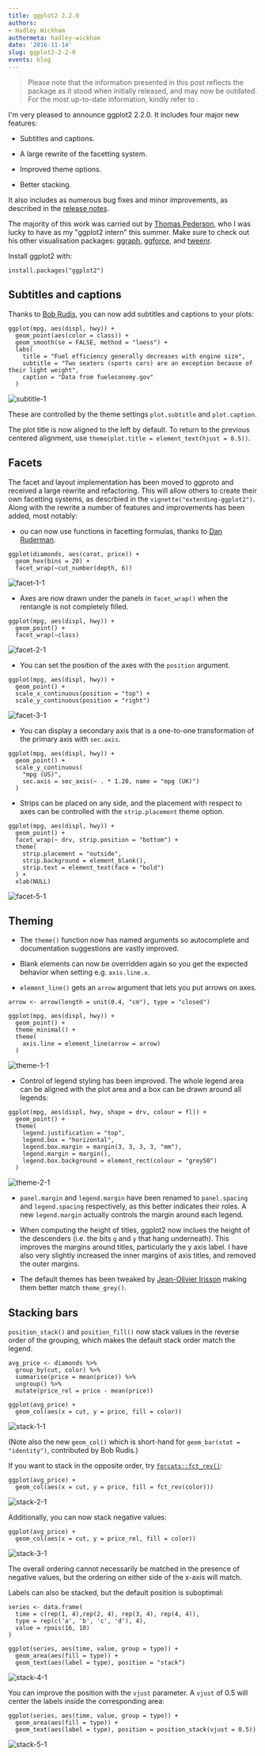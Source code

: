 ```yaml
---
title: ggplot2 2.2.0
authors: 
- Hadley Wickham
authormeta: hadley-wickham
date: '2016-11-14'
slug: ggplot2-2-2-0
events: blog
---
```


<blockquote>
<p class="body-md-regular body-sm-regular">
Please note that the information presented in this post reflects the package as it stood when initially released, and may now be outdated. For the most up-to-date information, kindly refer to <https://ggplot2.tidyverse.org/>.
</p>
</blockquote>

I'm very pleased to announce ggplot2 2.2.0. It includes four major new features:

  * Subtitles and captions.

  * A large rewrite of the facetting system.

  * Improved theme options.

  * Better stacking.

It also includes as numerous bug fixes and minor improvements, as described in the [release notes](http://github.com/hadley/ggplot2/releases/tag/v2.2.0).

The majority of this work was carried out by [Thomas Pederson](https://github.com/thomasp85), who I was lucky to have as my "ggplot2 intern" this summer. Make sure to check out his other visualisation packages: [ggraph](https://github.com/thomasp85/ggraph), [ggforce](https://github.com/thomasp85/ggforce), and [tweenr](https://github.com/thomasp85/tweenr).

Install ggplot2 with:

```{{r}}
install.packages("ggplot2")
```

## Subtitles and captions

Thanks to [Bob Rudis](https://rud.is/), you can now add subtitles and captions to your plots:

```{{r}}
ggplot(mpg, aes(displ, hwy)) +
  geom_point(aes(color = class)) +
  geom_smooth(se = FALSE, method = "loess") +
  labs(
    title = "Fuel efficiency generally decreases with engine size",
    subtitle = "Two seaters (sports cars) are an exception because of their light weight",
    caption = "Data from fueleconomy.gov"
  )
```

![subtitle-1](https://rstudioblog.files.wordpress.com/2016/11/subtitle-11.png)

These are controlled by the theme settings `plot.subtitle` and `plot.caption`.

The plot title is now aligned to the left by default. To return to the previous centered alignment, use `theme(plot.title = element_text(hjust = 0.5))`.

## Facets

The facet and layout implementation has been moved to ggproto and received a large rewrite and refactoring. This will allow others to create their own facetting systems, as descrbied in the `vignette("extending-ggplot2")`. Along with the rewrite a number of features and improvements has been added, most notably:

  * ou can now use functions in facetting formulas, thanks to [Dan Ruderman](https://github.com/DanRuderman).

```{{r}}
ggplot(diamonds, aes(carat, price)) +
  geom_hex(bins = 20) +
  facet_wrap(~cut_number(depth, 6))
```

![facet-1-1](https://rstudioblog.files.wordpress.com/2016/11/facet-1-1.png)

  * Axes are now drawn under the panels in `facet_wrap()` when the rentangle is not completely filled.

```{{r}}
ggplot(mpg, aes(displ, hwy)) +
  geom_point() +
  facet_wrap(~class)
```

![facet-2-1](https://rstudioblog.files.wordpress.com/2016/11/facet-2-1.png)

  * You can set the position of the axes with the `position` argument.

```{{r}}
ggplot(mpg, aes(displ, hwy)) +
  geom_point() +
  scale_x_continuous(position = "top") +
  scale_y_continuous(position = "right")
```

![facet-3-1](https://rstudioblog.files.wordpress.com/2016/11/facet-3-1.png)

  * You can display a secondary axis that is a one-to-one transformation of the primary axis with `sec.axis`.

```{{r}}
ggplot(mpg, aes(displ, hwy)) +
  geom_point() +
  scale_y_continuous(
    "mpg (US)",
    sec.axis = sec_axis(~ . * 1.20, name = "mpg (UK)")
  )
```

  * Strips can be placed on any side, and the placement with respect to axes can be controlled with the `strip.placement` theme option.

```{{r}}
ggplot(mpg, aes(displ, hwy)) +
  geom_point() +
  facet_wrap(~ drv, strip.position = "bottom") +
  theme(
    strip.placement = "outside",
    strip.background = element_blank(),
    strip.text = element_text(face = "bold")
  ) +
  xlab(NULL)
```

![facet-5-1](https://rstudioblog.files.wordpress.com/2016/11/facet-5-1.png)

## Theming

  * The `theme()` function now has named arguments so autocomplete and documentation suggestions are vastly improved.

  * Blank elements can now be overridden again so you get the expected behavior when setting e.g. `axis.line.x`.

  * `element_line()` gets an `arrow` argument that lets you put arrows on axes.

```{{r}}
arrow <- arrow(length = unit(0.4, "cm"), type = "closed")

ggplot(mpg, aes(displ, hwy)) +
  geom_point() +
  theme_minimal() +
  theme(
    axis.line = element_line(arrow = arrow)
  )
```

![theme-1-1](https://rstudioblog.files.wordpress.com/2016/11/theme-1-1.png)

  * Control of legend styling has been improved. The whole legend area can be aligned with the plot area and a box can be drawn around all legends:

```{{r}}
ggplot(mpg, aes(displ, hwy, shape = drv, colour = fl)) +
  geom_point() +
  theme(
    legend.justification = "top",
    legend.box = "horizontal",
    legend.box.margin = margin(3, 3, 3, 3, "mm"),
    legend.margin = margin(),
    legend.box.background = element_rect(colour = "grey50")
  )
```

![theme-2-1](https://rstudioblog.files.wordpress.com/2016/11/theme-2-1.png)

  * `panel.margin` and `legend.margin` have been renamed to `panel.spacing` and `legend.spacing` respectively, as this better indicates their roles. A new `legend.margin` actually controls the margin around each legend.

  * When computing the height of titles, ggplot2 now inclues the height of the descenders (i.e. the bits `g` and `y` that hang underneath). This improves the margins around titles, particularly the y axis label. I have also very slightly increased the inner margins of axis titles, and removed the outer margins.

  * The default themes has been tweaked by [Jean-Olivier Irisson](http://www.obs-vlfr.fr/~irisson/) making them better match `theme_grey()`.

## Stacking bars

`position_stack()` and `position_fill()` now stack values in the reverse order of the grouping, which makes the default stack order match the legend.

```{{r}}
avg_price <- diamonds %>%
  group_by(cut, color) %>%
  summarise(price = mean(price)) %>%
  ungroup() %>%
  mutate(price_rel = price - mean(price))

ggplot(avg_price) +
  geom_col(aes(x = cut, y = price, fill = color))
```

![stack-1-1](https://rstudioblog.files.wordpress.com/2016/11/stack-1-1.png)

(Note also the new `geom_col()` which is short-hand for `geom_bar(stat = "identity")`, contributed by Bob Rudis.)

If you want to stack in the opposite order, try [`forcats::fct_rev()`](http://forcats.tidyverse.org/reference/fct_rev.html):

```{{r}}
ggplot(avg_price) +
  geom_col(aes(x = cut, y = price, fill = fct_rev(color)))
```

![stack-2-1](https://rstudioblog.files.wordpress.com/2016/11/stack-2-1.png)

Additionally, you can now stack negative values:

```{{r}}
ggplot(avg_price) +
  geom_col(aes(x = cut, y = price_rel, fill = color))
```

![stack-3-1](https://rstudioblog.files.wordpress.com/2016/11/stack-3-1.png)

The overall ordering cannot necessarily be matched in the presence of negative values, but the ordering on either side of the x-axis will match.

Labels can also be stacked, but the default position is suboptimal:

```{{r}}
series <- data.frame(
  time = c(rep(1, 4),rep(2, 4), rep(3, 4), rep(4, 4)),
  type = rep(c('a', 'b', 'c', 'd'), 4),
  value = rpois(16, 10)
)

ggplot(series, aes(time, value, group = type)) +
  geom_area(aes(fill = type)) +
  geom_text(aes(label = type), position = "stack")
```

![stack-4-1](https://rstudioblog.files.wordpress.com/2016/11/stack-4-1.png)

You can improve the position with the `vjust` parameter. A `vjust` of 0.5 will center the labels inside the corresponding area:

```{{r}}
ggplot(series, aes(time, value, group = type)) +
  geom_area(aes(fill = type)) +
  geom_text(aes(label = type), position = position_stack(vjust = 0.5))
```

![stack-5-1](https://rstudioblog.files.wordpress.com/2016/11/stack-5-1.png)

